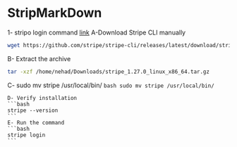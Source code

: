 

# StripMarkDown

1- stripo login command [link](https://github.com/stripo/stripo-cli)
    A-Download Stripe CLI manually
  ```bash
  wget https://github.com/stripe/stripe-cli/releases/latest/download/stripe_1.27.0_linux_x86_64.tar.gz

   ```
   B- Extract the archive
   ```bash
   tar -xzf /home/nehad/Downloads/stripe_1.27.0_linux_x86_64.tar.gz
   ```

   C- sudo mv stripe /usr/local/bin/
    ```bash
    sudo mv stripe /usr/local/bin/
    ```

    D- Verify installation
    ```bash
    stripe --version
    ``` 
    E- Run the command
    ```bash
    stripe login 
    ``` 


